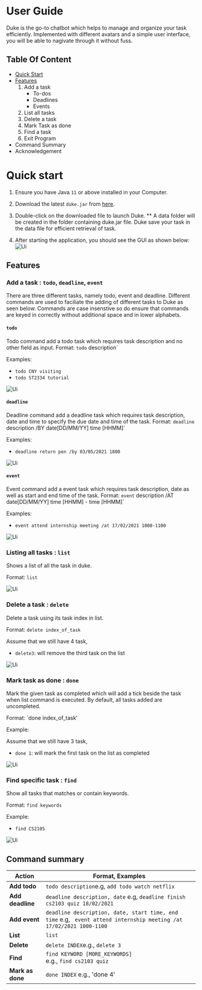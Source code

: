 # User Guide

Duke is the go-to chatbot which helps to manage and organize your task efficiently. Implemented with different avatars and a simple user interface, you will be able to nagivate through it without fuss.

## Table Of Content

* [Quick Start](#quick-start)
* [Features](#features)
	1. Add a task 
		* To-dos
		* Deadlines
		* Events
	2. List all tasks
	3. Delete a task
	4. Mark Task as done
	5. Find a task
	5. Exit Program
* Command Summary
* Acknowledgement 

# Quick start

1. Ensure you have Java `11` or above installed in your Computer.

2. Download the latest `duke.jar` from [here](https://github.com/se-edu/addressbook-level3/releases).

3. Double-click on the downloaded file to launch Duke. 
	** A data folder will be created in the folder containing duke.jar file. Duke save your task in the data file for efficient retrieval of task. 
	
4. After starting the application, you should see the GUI as shown below:
![Ui](https://github.com/SiTingST/ip/blob/master/docs/Ui.PNG)



## Features

### Add a task :  `todo`, `deadline`, `event`

There are three different tasks, namely todo, event and deadline. 
Different commands are used to faciliate the adding of different tasks to Duke as seen below.
Commands are case insenstive so do ensure that commands are keyed in correctly without additional space and in lower alphabets. 

#### `todo`
Todo command add a todo task which requires task description and no other field as input.
Format: `todo` description`

Examples:
* `todo CNY visiting`
* `todo ST2334 tutorial`

![Ui](https://github.com/SiTingST/ip/blob/master/docs/addTodoTask.PNG)

#### `deadline`
Deadline command add a deadline task which requires task description, date and time to specify the due date and time of the task. 
Format: `deadline` description /BY date[DD/MM/YY] time [HHMM]`

Examples:
* `deadline return pen /by 03/05/2021 1800`

![Ui](https://github.com/SiTingST/ip/blob/master/docs/addDeadlineTask.PNG)

#### `event`
Event command add a event task which requires task description, date as well as start and end time of the task. 
Format: `event` description /AT date[DD/MM/YY] time [HHMM] - time [HHMM]`

Examples:
* `event attend internship meeting /at 17/02/2021 1000-1100`

![Ui](https://github.com/SiTingST/ip/blob/master/docs/addEventTask.PNG)


### Listing all tasks : `list`

Shows a list of all the task in duke.

Format: `list`

![Ui](https://github.com/SiTingST/ip/blob/master/docs/listTask.PNG)


### Delete a task : `delete`

Delete a task using its task index in list.

Format: `delete index_of_task`

Assume that we still have 4 task, 
* `delete3`: will remove the third task on the list

![Ui](https://github.com/SiTingST/ip/blob/master/docs/deleteTask.PNG)

### Mark task as done : `done`

Mark the given task as completed which will add a tick beside the task when list command is executed. 
By default, all tasks added are uncompleted. 

Format: `done index_of_task'

Example:

Assume that we still have 3 task, 
* `done 1`: will mark the first task on the list as completed 

![Ui](https://github.com/SiTingST/ip/blob/master/docs/markAsDone.PNG)

### Find specific task : `find`

Show all tasks that matches or contain keywords. 

Format: `find keywords`

Example:
* `find CS2105`

![Ui](https://github.com/SiTingST/ip/blob/master/docs/findTask.PNG)

## Command summary

Action | Format, Examples
--------|------------------
**Add todo** |  `todo description`e.g, `add todo watch netflix `
**Add deadline** | `deadline description, date` e.g, `deadline finish cs2103 quiz 18/02/2021 `
**Add event** | `deadline description, date, start time, end time` e.g, ` event attend internship meeting /at 17/02/2021 1000-1100`
**List** | `list`
**Delete** |`delete INDEX`e.g., `delete 3`
**Find** |  `find KEYWORD [MORE_KEYWORDS]`<br> e.g., `find cs2103 quiz`
**Mark as done** | `done INDEX` e.g., 'done 4'
